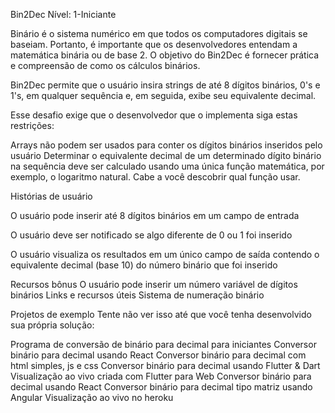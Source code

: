 Bin2Dec
Nível: 1-Iniciante

Binário é o sistema numérico em que todos os computadores digitais se baseiam. Portanto, é importante que os desenvolvedores entendam a matemática binária ou de base 2. O objetivo do Bin2Dec é fornecer prática e compreensão de como os cálculos binários.

Bin2Dec permite que o usuário insira strings de até 8 dígitos binários, 0's e 1's, em qualquer sequência e, em seguida, exibe seu equivalente decimal.

Esse desafio exige que o desenvolvedor que o implementa siga estas restrições:

Arrays não podem ser usados ​​para conter os dígitos binários inseridos pelo usuário
Determinar o equivalente decimal de um determinado dígito binário na sequência deve ser calculado usando uma única função matemática, por exemplo, o logaritmo natural. Cabe a você descobrir qual função usar.


Histórias de usuário
 
 O usuário pode inserir até 8 dígitos binários em um campo de entrada
 
 O usuário deve ser notificado se algo diferente de 0 ou 1 foi inserido

 O usuário visualiza os resultados em um único campo de saída contendo o equivalente decimal (base 10) do número binário que foi inserido


Recursos bônus
 O usuário pode inserir um número variável de dígitos binários
Links e recursos úteis
Sistema de numeração binário

Projetos de exemplo
Tente não ver isso até que você tenha desenvolvido sua própria solução:

Programa de conversão de binário para decimal para iniciantes
Conversor binário para decimal usando React
Conversor binário para decimal com html simples, js e css
Conversor binário para decimal usando Flutter & Dart
Visualização ao vivo criada com Flutter para Web
Conversor binário para decimal usando React
Conversor binário para decimal tipo matriz usando Angular
Visualização ao vivo no heroku
